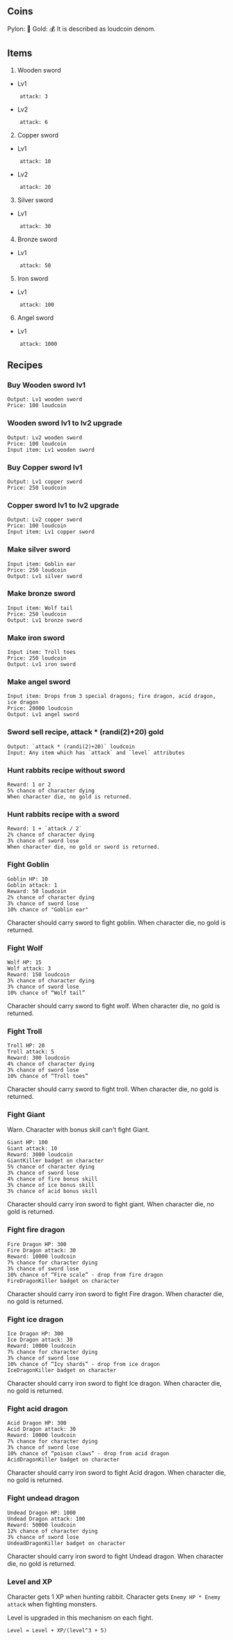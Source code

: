
## Coins

Pylon: 🔷
Gold: 💰
It is described as loudcoin denom.

## Items
1. Wooden sword
- Lv1
```
    attack: 3
```
- Lv2
```
    attack: 6
```
2. Copper sword
- Lv1
```
    attack: 10
```
- Lv2
```
    attack: 20
```
3. Silver sword
- Lv1
```
    attack: 30
```
4. Bronze sword
- Lv1
```
    attack: 50
```
5. Iron sword
- Lv1
```
    attack: 100
```
6. Angel sword
- Lv1
```
    attack: 1000
```

## Recipes

### Buy Wooden sword lv1
```
Output: Lv1 wooden sword
Price: 100 loudcoin
```

### Wooden sword lv1 to lv2 upgrade
```
Output: Lv2 wooden sword
Price: 100 loudcoin
Input item: Lv1 wooden sword
```

### Buy Copper sword lv1
```
Output: Lv1 copper sword
Price: 250 loudcoin
```
### Copper sword lv1 to lv2 upgrade
```
Output: Lv2 copper sword
Price: 100 loudcoin
Input item: Lv1 copper sword
```

### Make silver sword
```
Input item: Goblin ear
Price: 250 loudcoin
Output: Lv1 silver sword
```

### Make bronze sword

```
Input item: Wolf tail
Price: 250 loudcoin
Output: Lv1 bronze sword
```

### Make iron sword

```
Input item: Troll toes
Price: 250 loudcoin
Output: Lv1 iron sword
```

### Make angel sword
```
Input item: Drops from 3 special dragons; fire dragon, acid dragon, ice dragon
Price: 20000 loudcoin
Output: Lv1 angel sword
```

### Sword sell recipe, attack * (randi(2)+20) gold
```
Output: `attack * (randi(2)+20)` loudcoin
Input: Any item which has `attack` and `level` attributes
```

### Hunt rabbits recipe without sword
```
Reward: 1 or 2
5% chance of character dying
When character die, no gold is returned.
```

### Hunt rabbits recipe with a sword

```
Reward: 1 + `attack / 2`
2% chance of character dying
3% chance of sword lose
When character die, no gold or sword is returned.
```

### Fight Goblin

```
Goblin HP: 10
Goblin attack: 1
Reward: 50 loudcoin
2% chance of character dying
3% chance of sword lose
10% chance of "Goblin ear"
```

Character should carry sword to fight goblin.
When character die, no gold is returned.

### Fight Wolf

```
Wolf HP: 15
Wolf attack: 3
Reward: 150 loudcoin
3% chance of character dying
3% chance of sword lose
10% chance of “Wolf tail”
```
Character should carry sword to fight wolf.
When character die, no gold is returned.

### Fight Troll

```
Troll HP: 20
Troll attack: 5
Reward: 300 loudcoin
4% chance of character dying
3% chance of sword lose
10% chance of “Troll toes”
```

Character should carry sword to fight troll.
When character die, no gold is returned.

### Fight Giant

Warn. Character with bonus skill can't fight Giant.

```
Giant HP: 100
Giant attack: 10
Reward: 3000 loudcoin
GiantKiller badget on character
5% chance of character dying
3% chance of sword lose
4% chance of fire bonus skill
3% chance of ice bonus skill
3% chance of acid bonus skill
```

Character should carry iron sword to fight giant.
When character die, no gold is returned.

### Fight fire dragon

```
Fire Dragon HP: 300
Fire Dragon attack: 30
Reward: 10000 loudcoin
7% chance for character dying
3% chance of sword lose
10% chance of “Fire scale” - drop from fire dragon
FireDragonKiller badget on character
```

Character should carry iron sword to fight Fire dragon.
When character die, no gold is returned.

### Fight ice dragon

```
Ice Dragon HP: 300
Ice Dragon attack: 30
Reward: 10000 loudcoin
7% chance for character dying
3% chance of sword lose
10% chance of “Icy shards” - drop from ice dragon
IceDragonKiller badget on character
```

Character should carry iron sword to fight Ice dragon.
When character die, no gold is returned.

### Fight acid dragon

```
Acid Dragon HP: 300
Acid Dragon attack: 30
Reward: 10000 loudcoin
7% chance for character dying
3% chance of sword lose
10% chance of “poison claws” - drop from acid dragon
AcidDragonKiller badget on character
```

Character should carry iron sword to fight Acid dragon.
When character die, no gold is returned.

### Fight undead dragon

```
Undead Dragon HP: 1000
Undead Dragon attack: 100
Reward: 50000 loudcoin
12% chance of character dying
3% chance of sword lose
UndeadDragonKiller badget on character
```

Character should carry iron sword to fight Undead dragon.
When character die, no gold is returned.

### Level and XP

Character gets 1 XP when hunting rabbit.
Character gets `Enemy HP * Enemy attack` when fighting monsters.

Level is upgraded in this mechanism on each fight.
```
Level = Level + XP/(level^3 + 5)
```
